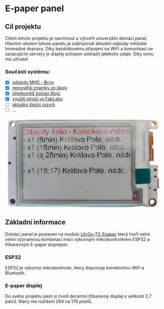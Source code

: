 # E-paper panel

## Cíl projektu

Cílem tohoto projektu je navrhnout a vytvořit univerzální domácí panel.
Hlavním úkolem tohoto panelu je zobrazovat aktuální odjezdy městské hromadné dopravy.
Díky bezdrátovému připojení na WiFi a komunikací se zpracujícím servery je displej schopen zobrazit jakékoliv údaje.
Díky tomu má uživatel 

### Součásti systému:

- [x] [odjezdy MHD - Brno](aplikace/mhd.md)
- [x] [nejnovější známky ze školy](aplikace/sol-znamky.md)
- [x] [předpověď počasí Alojz](aplikace/alojz.md)
- [x] [využití strojů ve FabLabu](aplikace/fablab.md)
- [ ] [aktuální školní rozvrh](aplikace/sol-rozvrh.md)
- [ ] …

![demo](media/panel/appSalina.png)

## Základní informace

Domácí panel je postaven na modulu [LilyGo-T5-Epaper](https://github.com/Xinyuan-LilyGO/LilyGo-T5-Epaper-Series) který tvoří velmi velmi významnou kombinaci mezi výkonným mikrokontrolérem ESP32 a tříbarevným E-paper displejem.

### ESP32

ESP32 je výkonný mikrokontrolér, který disponuje konektivitou WiFi a Bluetooth.

### E-paper displej

Do svého projektu jsem si zvolil decentní tříbarevný displej s velikostí 2,7 palců. Který má rozlišení 264 na 176 pixelů.